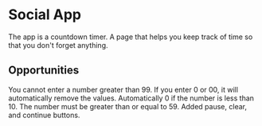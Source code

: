 # Social App
The app is a countdown timer. A page that helps you keep track of time so that you don't forget anything.

## Opportunities
You cannot enter a number greater than 99. If you enter 0 or 00, it will automatically remove the values. Automatically 0 if the number is less than 10. The number must be greater than or equal to 59. Added pause, clear, and continue buttons.
